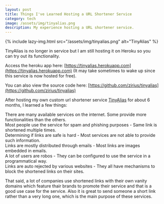 ```yaml
---
layout: post
title: Things I've Learned Hosting a URL Shortener Service
category: tech
image: /assets/img/tinyalias.png
description: My experience hosting a URL shortener service.
---
```


{% include lazy-img.html src="/assets/img/tinyalias.png" alt="TinyAlias" %}

TinyAlias is no longer in service but I am still hosting it on Heroku so you can try out its functionality. 

Access the heroku app here: [https://tinyalias.herokuapp.com](https://tinyalias.herokuapp.com) (It may take sometimes to wake up since this service is now hosted for free). 

You can also view the source code here: [https://github.com/zirius/tinyalias](https://github.com/zirius/tinyalias)

After hosting my own custom url shortener service [TinyAlias](https://tinyalias.com) for about 6 months, I learned a few things:

There are many available services on the internet. Some provide more functionalities than the others.
<br>
Most people use the service for spam and phishing purposes - Same link is shortened multiple times.
<br>
Determining if links are safe is hard - Most services are not able to provide such information.
<br>
Links are mostly distributed through emails - Most links are images embedded in emails.
<br>
A lot of users are robos - They can be configured to use the service in a programmatical way. 
<br>
Links are auto rejected by various websites - They all have mechanisms to block the shortened links on their sites.
<br>

That said, a lot of companies use shortened links with their own vanity domains which feature thair brands to promote their service and that is a good use case for the service.
Also it is great to send someone a short link rather than a very long one, which is the main purpose of these services.



